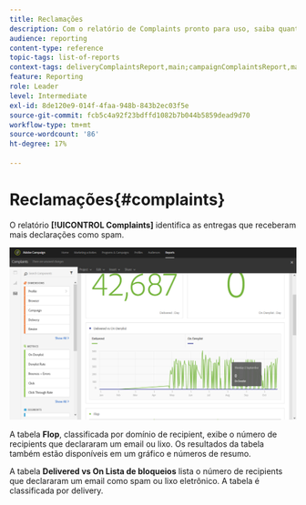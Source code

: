 ```yaml
---
title: Reclamações
description: Com o relatório de Complaints pronto para uso, saiba quantas vezes a entrega foi declarada spam.
audience: reporting
content-type: reference
topic-tags: list-of-reports
context-tags: deliveryComplaintsReport,main;campaignComplaintsReport,main;programComplaintsReport,main
feature: Reporting
role: Leader
level: Intermediate
exl-id: 8de120e9-014f-4faa-948b-843b2ec03f5e
source-git-commit: fcb5c4a92f23bdffd1082b7b044b5859dead9d70
workflow-type: tm+mt
source-wordcount: '86'
ht-degree: 17%

---
```


# Reclamações{#complaints}

O relatório **[!UICONTROL Complaints]** identifica as entregas que receberam mais declarações como spam.

![](assets/delivery_reports_complaints.png)

A tabela **Flop**, classificada por domínio de recipient, exibe o número de recipients que declararam um email ou lixo. Os resultados da tabela também estão disponíveis em um gráfico e números de resumo.

A tabela **Delivered vs On Lista de bloqueios** lista o número de recipients que declararam um email como spam ou lixo eletrônico. A tabela é classificada por delivery.
